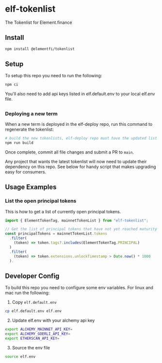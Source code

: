 # elf-tokenlist

The Tokenlist for Element.finance

## Install

```bash
npm install @elementfi/tokenlist
```

## Setup

To setup this repo you need to run the following:

```bash
npm ci
```

You'll also need to add api keys listed in elf.default.env to your local elf.env file.

##

### Deploying a new term

When a new term is deployed in the elf-deploy repo, run this command to
regenerate the tokenlist:

```bash
# build the new tokenlists, elf-deploy repo must have the updated list
npm run build
```

Once complete, commit all file changes and submit a PR to `main`.

Any project that wants the latest tokenlist will now need to update their
dependency on this repo. See below for handy script that makes upgrading easy
for consumers.

## Usage Examples

### List the open principal tokens

This is how to get a list of currently open principal tokens.

```ts
import { ElementTokenTag, mainnetTokenList } from "elf-tokenlist";

// Get the list of principal tokens that have not yet reached maturity
const principalTokens = mainnetTokenList.tokens
  .filter(
    (token) => token.tags?.includes(ElementTokenTag.PRINCIPAL)
  )
  .filter(
    (token) => token.extensions.unlockTimestamp > Date.now() * 1000
  ).
```

## Developer Config

To build this repo you need to configure some env variables. For linux and mac run the following:

1. Copy `elf.default.env`

```bash
cp elf.default.env elf.env
```

2. Update elf.env with your alchemy api key

```bash
export ALCHEMY_MAINNET_API_KEY=
export ALCHEMY_GOERLI_API_KEY=
export ETHERSCAN_API_KEY=
```

3. Source the env file

```bash
source elf.env
```
